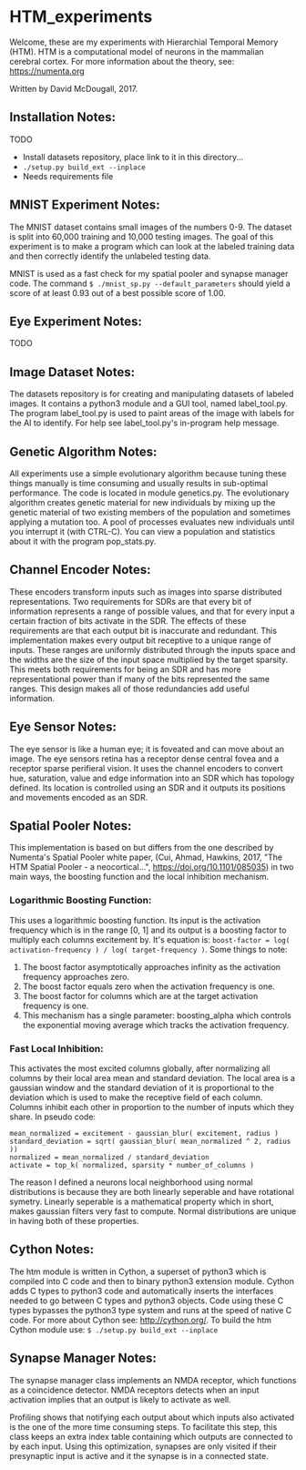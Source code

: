# HTM_experiments

Welcome, these are my experiments with Hierarchial Temporal Memory (HTM).  HTM
is a computational model of neurons in the mammalian cerebral cortex.  For more
information about the theory, see: https://numenta.org

Written by David McDougall, 2017.

## Installation Notes:
TODO
- Install datasets repository, place link to it in this directory...
- `./setup.py build_ext --inplace`
- Needs requirements file

## MNIST Experiment Notes:

The MNIST dataset contains small images of the numbers 0-9.  The dataset is
split into 60,000 training and 10,000 testing images.  The goal of this
experiment is to make a program which can look at the labeled training data and
then correctly identify the unlabeled testing data.

MNIST is used as a fast check for my spatial pooler and synapse manager code.
The command `$ ./mnist_sp.py --default_parameters` should yield a score of at
least 0.93 out of a best possible score of 1.00.

## Eye Experiment Notes:
  TODO

## Image Dataset Notes:
The datasets repository is for creating and manipulating datasets of labeled
images.  It contains a python3 module and a GUI tool, named label_tool.py.  The
program label_tool.py is used to paint areas of the image with labels for the AI
to identify.  For help see label_tool.py's in-program help message.

## Genetic Algorithm Notes:

All experiments use a simple evolutionary algorithm because tuning these things
manually is time consuming and usually results in sub-optimal performance.  The
code is located in module genetics.py.  The evolutionary algorithm creates
genetic material for new individuals by mixing up the genetic material of two
existing members of the population and sometimes applying a mutation too.  A
pool of processes evaluates new individuals until you interrupt it (with
CTRL-C).  You can view a population and statistics about it with the program
pop_stats.py.

## Channel Encoder Notes:

These encoders transform inputs such as images into sparse distributed
representations.  Two requirements for SDRs are that every bit of information
represents a range of possible values, and that for every input a certain
fraction of bits activate in the SDR.  The effects of these requirements are
that each output bit is inaccurate and redundant.  This implementation makes
every output bit receptive to a unique range of inputs.  These ranges are
uniformly distributed through the inputs space and the widths are the size of
the input space multiplied by the target sparsity.  This meets both requirements
for being an SDR and has more representational power than if many of the bits
represented the same ranges. This design makes all of those redundancies add
useful information.

## Eye Sensor Notes:

The eye sensor is like a human eye; it is foveated and can move about an image.
The eye sensors retina has a receptor dense central fovea and a receptor sparse
perifieral vision.  It uses the channel encoders to convert hue, saturation,
value and edge information into an SDR which has topology defined.  Its location
is controlled using an SDR and it outputs its positions and movements encoded as
an SDR.

## Spatial Pooler Notes:

This implementation is based on but differs from the one described by Numenta's
Spatial Pooler white paper, (Cui, Ahmad, Hawkins, 2017, "The HTM Spatial Pooler
\- a neocortical...", https://doi.org/10.1101/085035) in two main ways, the
boosting function and the local inhibition mechanism.

### Logarithmic Boosting Function:

This uses a logarithmic boosting function.  Its input is the activation
frequency which is in the range [0, 1] and its output is a boosting factor
to multiply each columns excitement by.  It's equation is: `boost-factor = log(
activation-frequency ) / log( target-frequency )`.  Some things to note:
1. The boost factor asymptotically approaches infinity as the activation
frequency approaches zero.
2. The boost factor equals zero when the activation frequency is one.
3. The boost factor for columns which are at the target activation frequency is
one.
4. This mechanism has a single parameter: boosting_alpha which controls the
exponential moving average which tracks the activation frequency.

### Fast Local Inhibition:

This activates the most excited columns globally, after normalizing all
columns by their local area mean and standard deviation.  The local area is
a gaussian window and the standard deviation of it is proportional to the
deviation which is used to make the receptive field of each column.
Columns inhibit each other in proportion to the number of inputs which they
share.  In pseudo code:

```
mean_normalized = excitement - gaussian_blur( excitement, radius )
standard_deviation = sqrt( gaussian_blur( mean_normalized ^ 2, radius ))
normalized = mean_normalized / standard_deviation
activate = top_k( normalized, sparsity * number_of_columns )
```

The reason I defined a neurons local neighborhood using normal distributions is
because they are both linearly seperable and have rotational symetry.  Linearly
seperable is a mathematical property which in short, makes gaussian filters very
fast to compute.  Normal distributions are unique in having both of these
properties.

## Cython Notes:

The htm module is written in Cython, a superset of python3 which is compiled
into C code and then to binary python3 extension module.  Cython adds C types to
python3 code and automatically inserts the interfaces needed to go between C
types and python3 objects.  Code using these C types bypasses the python3 type
system and runs at the speed of native C code.  For more about Cython see:
http://cython.org/.  To build the htm Cython module use: `$ ./setup.py
build_ext --inplace`

## Synapse Manager Notes:
The synapse manager class implements an NMDA receptor, which functions as a
coincidence detector.  NMDA receptors detects when an input activation implies
that an output is likely to activate as well.

Profiling shows that notifying each output about which inputs also activated
is the one of the more time consuming steps.  To facilitate this step, this
class keeps an extra index table containing which outputs are connected to by
each input. Using this optimization, synapses are only visited if their
presynaptic input is active and it the synapse is in a connected state.

